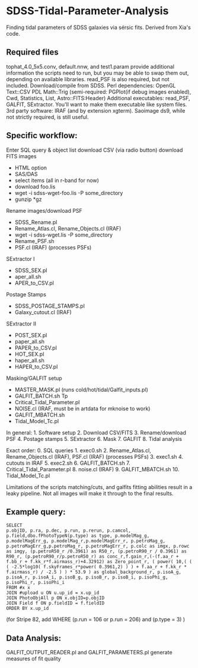 # SDSS-Tidal-Parameter-Analysis
Finding tidal parameters of SDSS galaxies via sérsic fits. Derived from Xia's code.

## Required files
tophat_4.0_5x5.conv, default.nnw, and test1.param provide additional information the scripts need to run, but you may be able to swap them out, depending on available libraries. read_PSF is also required, but not included. Download/compile from SDSS.
Perl dependencies: OpenGL Text::CSV PDL Math::Trig (semi-required: PGPlot(if debug images enabled), Cwd, Statistics, List, Astro::FITS:Header)
Additional executables: read_PSF, GALFIT, SExtractor. You'll want to make them executable like system files.
3rd party software: IRAF (and by extension xgterm). Saoimage ds9, while not strictly required, is still useful.

## Specific workflow:

Enter SQL query & object list
download CSV (via radio button)
download FITS images
* HTML option
* SAS/DAS
* select items (all in r-band for now)
* download foo.lis
* wget -i sdss-wget-foo.lis -P some_directory
* gunzip *gz

Rename images/download PSF
* SDSS_Rename.pl
* Rename_Atlas.cl, Rename_Objects.cl (IRAF)
* wget -i sdss-wget.lis -P some_directory
* Rename_PSF.sh
* PSF.cl (IRAF) (processes PSFs)

SExtractor I
* SDSS_SEX.pl
* aper_all.sh
* APER_to_CSV.pl

Postage Stamps
* SDSS_POSTAGE_STAMPS.pl
* Galaxy_cutout.cl (IRAF)

SExtractor II
* POST_SEX.pl
* paper_all.sh
* PAPER_to_CSV.pl
* HOT_SEX.pl
* haper_all.sh
* HAPER_to_CSV.pl

Masking/GALFIT setup
* MASTER_MASK.pl (runs cold/hot/tidal/Galfit_inputs.pl)
* GALFIT_BATCH.sh
Tp
* Critical_Tidal_Parameter.pl
* NOISE.cl (IRAF, must be in artdata for mknoise to work)
* GALFIT_MBATCH.sh
* Tidal_Model_Tc.pl

In general:
	1. Software setup
	2. Download CSV/FITS
	3. Rename/download PSF
	4. Postage stamps
	5. SExtractor
	6. Mask
	7. GALFIT
	8. Tidal analysis
	
Exact order:
	0. SQL queries
	1. exec0.sh
	2. Rename_Atlas.cl, Rename_Objects.cl (IRAF), PSF.cl (IRAF) (processes PSFs)
	3. exec1.sh
	4. cutouts in IRAF
	5. exec2.sh
	6. GALFIT_BATCH.sh
	7. Critical_Tidal_Parameter.pl
	8. noise.cl (IRAF)
	9. GALFIT_MBATCH.sh
	10. Tidal_Model_Tc.pl

Limitations of the scripts matching/cuts, and galfits fitting abilities result in a leaky pipeline. Not all images will make it through to the final results.

## Example query:
```
SELECT  
p.objID, p.ra, p.dec, p.run, p.rerun, p.camcol, p.field,dbo.fPhotoTypeN(p.type) as type, p.modelMag_g, p.modelMagErr_g, p.modelMag_r,p.modelMagErr_r, p.petroMag_g, p.petroMagErr_g,p.petroMag_r, p.petroMagErr_r, p.colc as imgx, p.rowc as imgy, (p.petroR50_r /0.3961) as R50_r, (p.petroR90_r / 0.3961) as R90_r, (p.petroR90_r/p.petroR50_r) as conc_r,f.gain_r,(-(f.aa_r + f.bb_r + f.kk_r*f.airmass_r)+4.32912) as Zero_point_r, ( power( 10,( ( ( -2.5*log10( f.skyFrames_r*power( 0.3961,2) ) ) + f.aa_r + f.kk_r * f.airmass_r) / -2.5 ) ) * 53.9 ) as global_background_r, p.isoA_g, p.isoA_r, p.isoA_i, p.isoB_g, p.isoB_r, p.isoB_i, p.isoPhi_g, p.isoPhi_r, p.isoPhi_i  
FROM #x x  
JOIN #upload u ON u.up_id = x.up_id  
JOIN PhotoObjAll p ON x.objID=p.objID  
JOIN Field f ON p.fieldID = f.fieldID  
ORDER BY x.up_id
```
(for Stripe 82, add WHERE (p.run = 106 or p.run = 206) and (p.type = 3) )

## Data Analysis:
GALFIT_OUTPUT_READER.pl and GALFIT_PARAMETERS.pl generate measures of fit quality
